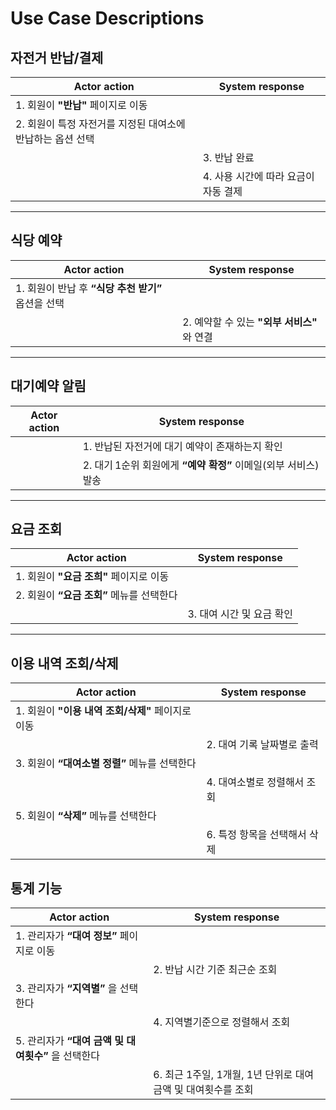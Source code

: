 # Use Case Descriptions

## 자전거 반납/결제

| Actor action                                     | System response                                             |
| ------------------------------------------------ | ----------------------------------------------------------- |
| 1. 회원이 **"반납"** 페이지로 이동 |              |
| 2. 회원이 특정 자전거를 지정된 대여소에 반납하는 옵션 선택 |              |
|              | 3. 반납 완료 |
|              | 4. 사용 시간에 따라 요금이 자동 결제 |


---

## 식당 예약

| Actor action                                     | System response                                             |
| ------------------------------------------------ | ----------------------------------------------------------- |
| 1. 회원이 반납 후 **“식당 추천 받기”** 옵션을 선택 |              |
|              | 2. 예약할 수 있는 **"외부 서비스"** 와 연결 |

---

## 대기예약 알림

| Actor action                                     | System response                                             |
| ------------------------------------------------ | ----------------------------------------------------------- |
|              | 1. 반납된 자전거에 대기 예약이 존재하는지 확인       |
|              | 2. 대기 1순위 회원에게 **“예약 확정”** 이메일(외부 서비스) 발송 |

---

## 요금 조회

| Actor action                                     | System response                                             |
| ------------------------------------------------ | ----------------------------------------------------------- |
| 1. 회원이 **"요금 조희"** 페이지로 이동 |              |
| 2. 회원이 **“요금 조회”** 메뉴를 선택한다 |              |
|              | 3. 대여 시간 및 요금 확인 |

---

## 이용 내역 조회/삭제

| Actor action                                     | System response                                             |
| ------------------------------------------------ | ----------------------------------------------------------- |
| 1. 회원이 **"이용 내역 조회/삭제"** 페이지로 이동 |              |
|              | 2. 대여 기록 날짜별로 출력 |
| 3. 회원이 **“대여소별 정렬”** 메뉴를 선택한다 |              |
|              | 4. 대여소별로 정렬해서 조회 |
| 5. 회원이 **“삭제”** 메뉴를 선택한다  |              |
|               | 6. 특정 항목을 선택해서 삭제 |


## 통계 기능

| Actor action                                     | System response                                             |
| ------------------------------------------------ | ----------------------------------------------------------- |
| 1. 관리자가 **“대여 정보”** 페이지로 이동 |               |
|               | 2. 반납 시간 기준 최근순 조회 |
| 3. 관리자가 **“지역별”** 을 선택한다 |               |
|               | 4. 지역별기준으로 정렬해서 조회 |
| 5. 관리자가 **“대여 금액 및 대여횟수”** 을 선택한다  |               |
|               | 6. 최근 1주일, 1개월, 1년 단위로 대여 금액 및 대여횟수를 조회 |
